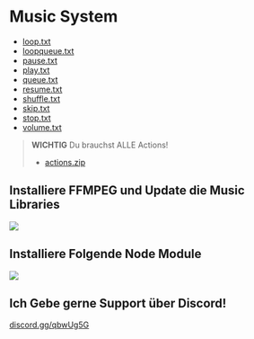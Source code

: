 # Music System

 - [loop.txt](https://github.com/Luca845LP/DBM-Rawdata/blob/main/Music%20System/loop.txt "loop.txt")
 - [loopqueue.txt](https://github.com/Luca845LP/DBM-Rawdata/blob/main/Music%20System/loopqueue.txt "loopqueue.txt")
 - [pause.txt](https://github.com/Luca845LP/DBM-Rawdata/blob/main/Music%20System/pause.txt "pause.txt")
 - [play.txt](https://github.com/Luca845LP/DBM-Rawdata/blob/main/Music%20System/play.txt "play.txt")
 - [queue.txt](https://github.com/Luca845LP/DBM-Rawdata/blob/main/Music%20System/queue.txt "queue.txt")
 - [resume.txt](https://github.com/Luca845LP/DBM-Rawdata/blob/main/Music%20System/resume.txt "resume.txt")
 - [shuffle.txt](https://github.com/Luca845LP/DBM-Rawdata/blob/main/Music%20System/shuffle.txt "shuffle.txt")
 - [skip.txt](https://github.com/Luca845LP/DBM-Rawdata/blob/main/Music%20System/skip.txt "skip.txt")
 - [stop.txt](https://github.com/Luca845LP/DBM-Rawdata/blob/main/Music%20System/stop.txt "stop.txt")
 - [volume.txt](https://github.com/Luca845LP/DBM-Rawdata/blob/main/Music%20System/volume.txt "volume.txt")
 
> **WICHTIG** Du brauchst ALLE Actions! 
> - [actions.zip](https://github.com/Luca845LP/DBM-Rawdata/blob/main/Music%20System/actions.zip "actions.zip")

## Installiere FFMPEG und Update die Music Libraries

![](https://host.minirush.de/td2a65.png)

## Installiere Folgende Node Module
![](https://host.minirush.de/td2a65.png)


## Ich Gebe gerne Support über Discord!
[discord.gg/qbwUg5G](https://discord.gg/qbwUg5G)
